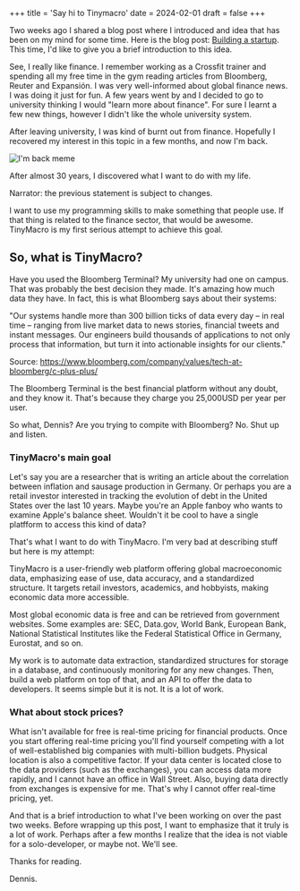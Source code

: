 +++
title = 'Say hi to Tinymacro'
date = 2024-02-01
draft = false
+++

Two weeks ago I shared a blog post where I introduced and idea that has been on my mind for some time. Here is the blog post: [Building a startup](https://denniscmartin.com/building-a-startup/). This time, I'd like to give you a brief introduction to this idea.

See, I really like finance. I remember working as a Crossfit trainer and spending all my free time in the gym reading articles from Bloomberg, Reuter and Expansión. I was very well-informed about global finance news. I was doing it just for fun. A few years went by and I decided to go to university thinking I would "learn more about finance". For sure I learnt a few new things, however I didn't like the whole university system.

After leaving university, I was kind of burnt out from finance. Hopefully I recovered my interest in this topic in a few months, and now I'm back.

![I'm back meme](/im-back.png)

After almost 30 years, I discovered what I want to do with my life.

Narrator: the previous statement is subject to changes.

I want to use my programming skills to make something that people use. If that thing is related to the finance sector, that would be awesome. TinyMacro is my first serious attempt to achieve this goal.

## So, what is TinyMacro?

Have you used the Bloomberg Terminal? My university had one on campus. That was probably the best decision they made. It's amazing how much data they have. In fact, this is what Bloomberg says about their systems:

"Our systems handle more than 300 billion ticks of data every day – in real time – ranging from live market data to news stories, financial tweets and instant messages. Our engineers build thousands of applications to not only process that information, but turn it into actionable insights for our clients."

Source: <https://www.bloomberg.com/company/values/tech-at-bloomberg/c-plus-plus/>

The Bloomberg Terminal is the best financial platform without any doubt, and they know it. That's because they charge you 25,000USD per year per user.

So what, Dennis? Are you trying to compite with Bloomberg? No. Shut up and listen.

### TinyMacro's main goal

Let's say you are a researcher that is writing an article about the correlation between inflation and sausage production in Germany. Or perhaps you are a retail investor interested in tracking the evolution of debt in the United States over the last 10 years. Maybe you're an Apple fanboy who wants to examine Apple's balance sheet. Wouldn't it be cool to have a single platfform to access this kind of data?

That's what I want to do with TinyMacro. I'm very bad at describing stuff but here is my attempt:

TinyMacro is a user-friendly web platform offering global macroeconomic data, emphasizing ease of use, data accuracy, and a standardized structure. It targets retail investors, academics, and hobbyists, making economic data more accessible.

Most global economic data is free and can be retrieved from government websites. Some examples are: SEC, Data.gov, World Bank, European Bank, National Statistical Institutes like the Federal Statistical Office in Germany, Eurostat, and so on.

My work is to automate data extraction, standardized structures for storage in a database, and continuously monitoring for any new changes. Then, build a web platform on top of that, and an API to offer the data to developers. It seems simple but it is not. It is a lot of work.

### What about stock prices?

What isn't available for free is real-time pricing for financial products. Once you start offering real-time pricing you'll find yourself competing with a lot of well-established big companies with multi-billion budgets. Physical location is also a competitive factor. If your data center is located close to the data providers (such as the exchanges), you can access data more rapidly, and I cannot have an office in Wall Street. Also, buying data directly from exchanges is expensive for me. That's why I cannot offer real-time pricing, yet.

And that is a brief introduction to what I've been working on over the past two weeks. Before wrapping up this post, I want to emphasize that it truly is a lot of work. Perhaps after a few months I realize that the idea is not viable for a solo-developer, or maybe not. We'll see.

Thanks for reading.

Dennis.
